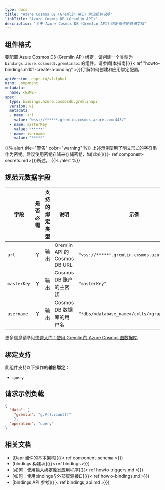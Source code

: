 ```yaml
---
type: docs
title: "Azure Cosmos DB (Gremlin API) 绑定组件说明"
linkTitle: "Azure Cosmos DB (Gremlin API)"
description: "关于 Azure Cosmos DB (Gremlin API) 绑定组件的详细文档"
---
```


## 组件格式

要配置 Azure Cosmos DB (Gremlin API) 绑定，请创建一个类型为 `bindings.azure.cosmosdb.gremlinapi` 的组件。请参阅[本指南]({{< ref "howto-bindings.md#1-create-a-binding" >}})了解如何创建和应用绑定配置。

```yaml
apiVersion: dapr.io/v1alpha1
kind: Component
metadata:
  name: <NAME>
spec:
  type: bindings.azure.cosmosdb.gremlinapi
  version: v1
  metadata:
  - name: url
    value: "wss://******.gremlin.cosmos.azure.com:443/"
  - name: masterKey
    value: "*****"
  - name: username
    value: "*****"
```

{{% alert title="警告" color="warning" %}}
上述示例使用了明文形式的字符串作为密钥。建议使用密钥存储来存储密钥，如[此处]({{< ref component-secrets.md >}})所述。
{{% /alert %}}

## 规范元数据字段

| 字段              | 是否必需 | 支持的绑定类型 | 说明 | 示例 |
|--------------------|:--------:|--------|---------|---------|
| `url` | Y | 输出 | Gremlin API 的 Cosmos DB URL | `"wss://******.gremlin.cosmos.azure.com:443/"` |
| `masterKey` | Y | 输出 | Cosmos DB 账户的主密钥 | `"masterKey"` |
| `username` | Y | 输出 | Cosmos DB 数据库的用户名 | `"/dbs/<database_name>/colls/<graph_name>"` |

更多信息请参见[快速入门：使用 Gremlin 的 Azure Cosmos 图数据库](https://docs.microsoft.com/azure/cosmos-db/graph/create-graph-console)。

## 绑定支持

此组件支持以下操作的**输出绑定**：

- `query`

## 请求示例负载

```json
{
  "data": {
    "gremlin": "g.V().count()"
    },
  "operation": "query"
}
```

## 相关文档

- [Dapr 组件的基本架构]({{< ref component-schema >}})
- [bindings 构建块]({{< ref bindings >}})
- [如何：使用输入绑定触发应用程序]({{< ref howto-triggers.md >}})
- [如何：使用bindings与外部资源接口]({{< ref howto-bindings.md >}})
- [bindings API 参考]({{< ref bindings_api.md >}})
